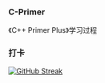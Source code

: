 ### C-Primer

《C++ Primer Plus》学习过程

### 打卡

[![GitHub Streak](https://github-readme-streak-stats.herokuapp.com/?user=CodeCat-maker)](https://git.io/streak-stats)
